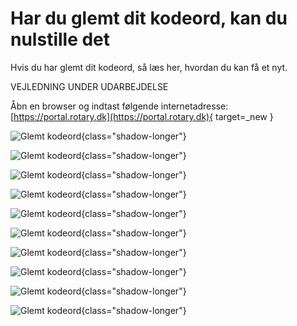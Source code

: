 # Har du glemt dit kodeord, kan du nulstille det

Hvis du har glemt dit kodeord, så læs her, hvordan du kan få et nyt.

VEJLEDNING UNDER UDARBEJDELSE

Åbn en browser og indtast følgende internetadresse: [https://portal.rotary.dk](https://portal.rotary.dk){ target=_new }

![Glemt kodeord](images/glemtkodeord001.jpg){class="shadow-longer"}


![Glemt kodeord](images/glemtkodeord002.jpg){class="shadow-longer"}


![Glemt kodeord](images/glemtkodeord003.jpg){class="shadow-longer"}


![Glemt kodeord](images/glemtkodeord004.jpg){class="shadow-longer"}


![Glemt kodeord](images/glemtkodeord005.jpg){class="shadow-longer"}


![Glemt kodeord](images/glemtkodeord006.jpg){class="shadow-longer"}


![Glemt kodeord](images/glemtkodeord007.jpg){class="shadow-longer"}


![Glemt kodeord](images/glemtkodeord008.jpg){class="shadow-longer"}


![Glemt kodeord](images/glemtkodeord009.jpg){class="shadow-longer"}


![Glemt kodeord](images/glemtkodeord010.jpg){class="shadow-longer"}